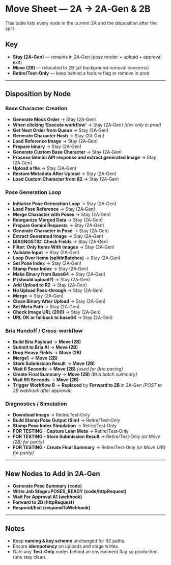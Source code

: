 # Move Sheet — 2A → 2A‑Gen & 2B

This table lists every node in the current 2A and the disposition after the split.

## Key
- **Stay (2A‑Gen)** — remains in 2A‑Gen (pose render + upload + approval exit)
- **Move (2B)** — relocated to 2B (all background‑removal concerns)
- **Retire/Test‑Only** — keep behind a feature flag or remove in prod

---

## Disposition by Node

### Base Character Creation
- **Generate Mock Order** → Stay (2A‑Gen)
- **When clicking ‘Execute workflow’** → Stay (2A‑Gen) *(dev only in prod)*
- **Get Next Order from Queue** → Stay (2A‑Gen)
- **Generate Character Hash** → Stay (2A‑Gen)
- **Load Reference Image** → Stay (2A‑Gen)
- **Prepare binary** → Stay (2A‑Gen)
- **Generate Custom Base Character** → Stay (2A‑Gen)
- **Process Gemini API response and extract generated image** → Stay (2A‑Gen)
- **Upload a file** → Stay (2A‑Gen)
- **Restore Metadata After Upload** → Stay (2A‑Gen)
- **Load Custom Character from R2** → Stay (2A‑Gen)

### Pose Generation Loop
- **Initialize Pose Generation Loop** → Stay (2A‑Gen)
- **Load Pose Reference** → Stay (2A‑Gen)
- **Merge Character with Poses** → Stay (2A‑Gen)
- **Reorganize Merged Data** → Stay (2A‑Gen)
- **Prepare Gemini Requests** → Stay (2A‑Gen)
- **Generate Character in Pose** → Stay (2A‑Gen)
- **Extract Generated Image** → Stay (2A‑Gen)
- **DIAGNOSTIC: Check Fields** → Stay (2A‑Gen)
- **Filter: Only Items With Images** → Stay (2A‑Gen)
- **Validate Input** → Stay (2A‑Gen)
- **Loop Over Items (splitInBatches)** → Stay (2A‑Gen)
- **Set Pose Index** → Stay (2A‑Gen)
- **Stamp Pose Index** → Stay (2A‑Gen)
- **Make Binary from Base64** → Stay (2A‑Gen)
- **If (should upload?)** → Stay (2A‑Gen)
- **Add Upload to R2** → Stay (2A‑Gen)
- **No Upload Pass-through** → Stay (2A‑Gen)
- **Merge** → Stay (2A‑Gen)
- **Clean Binary After Upload** → Stay (2A‑Gen)
- **Set Meta Path** → Stay (2A‑Gen)
- **Check Image URL (200)** → Stay (2A‑Gen)
- **URL OK or fallback to base64** → Stay (2A‑Gen)

### Bria Handoff / Cross‑workflow
- **Build Bria Payload** → **Move (2B)**
- **Submit to Bria AI** → **Move (2B)**
- **Drop Heavy Fields** → **Move (2B)**
- **Merge1** → **Move (2B)**
- **Store Submission Result** → **Move (2B)**
- **Wait 6 Seconds** → **Move (2B)** *(used for Bria pacing)*
- **Create Final Summary** → **Move (2B)** *(Bria batch summary)*
- **Wait 90 Seconds** → **Move (2B)**
- **Trigger Workflow B** → **Replaced** by **Forward to 2B** in 2A‑Gen *(POST to 2B webhook after approval)*

### Diagnostics / Simulation
- **Download Image** → Retire/Test‑Only
- **Build Stamp Pose Output (Sim)** → Retire/Test‑Only
- **Stamp Pose Index Simulation** → Retire/Test‑Only
- **FOR TESTING - Capture Lean Meta** → Retire/Test‑Only
- **FOR TESTING - Store Submission Result** → Retire/Test‑Only *(or Move (2B) for parity)*
- **FOR TESTING - Create Final Summary** → Retire/Test‑Only *(or Move (2B) for parity)*

---

## New Nodes to Add in 2A‑Gen
- **Generate Pose Summary (code)**
- **Write Job Stage=POSES_READY (code/httpRequest)**
- **Wait For Approval A1 (webhook)**
- **Forward to 2B (httpRequest)**
- **Respond/Exit (respondToWebhook)**

---

## Notes
- Keep **naming & key scheme** unchanged for R2 paths.
- Ensure **idempotency** on uploads and stage writes.
- Gate any **Test‑Only** nodes behind an environment flag so production runs stay clean.

